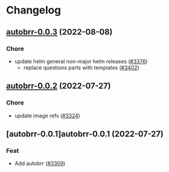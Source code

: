 # Changelog



## [autobrr-0.0.3](https://github.com/truecharts/charts/compare/autobrr-0.0.2...autobrr-0.0.3) (2022-08-08)

### Chore

- update helm general non-major helm releases ([#3376](https://github.com/truecharts/charts/issues/3376))
  - replace questions parts with templates ([#3402](https://github.com/truecharts/charts/issues/3402))




## [autobrr-0.0.2](https://github.com/truecharts/apps/compare/autobrr-0.0.1...autobrr-0.0.2) (2022-07-27)

### Chore

- update image refs ([#3324](https://github.com/truecharts/apps/issues/3324))




## [autobrr-0.0.1]autobrr-0.0.1 (2022-07-27)

### Feat

- Add autobrr ([#3309](https://github.com/truecharts/apps/issues/3309))
